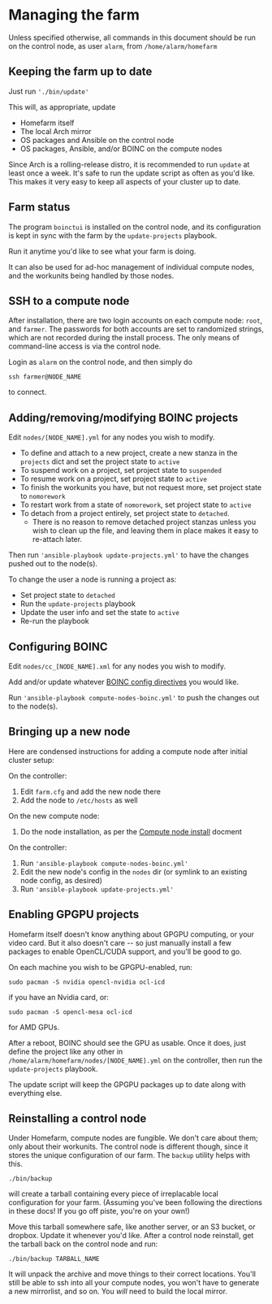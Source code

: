 # Managing the farm

Unless specified otherwise, all commands in this document should be
run on the control node, as user `alarm`, from `/home/alarm/homefarm`



## Keeping the farm up to date

Just run `'./bin/update'`

This will, as appropriate, update

* Homefarm itself
* The local Arch mirror
* OS packages and Ansible on the control node
* OS packages, Ansible, and/or BOINC on the compute nodes

Since Arch is a rolling-release distro, it is recommended to run
`update` at least once a week. It's safe to run the update script as
often as you'd like. This makes it very easy to keep all aspects of
your cluster up to date.



## Farm status

The program `boinctui` is installed on the control node, and its
configuration is kept in sync with the farm by the `update-projects`
playbook.

Run it anytime you'd like to see what your farm is doing.

It can also be used for ad-hoc management of individual compute nodes,
and the workunits being handled by those nodes.



## SSH to a compute node

After installation, there are two login accounts on each compute node:
`root`, and `farmer`. The passwords for both accounts are set to
randomized strings, which are not recorded during the install
process. The only means of command-line access is via the control
node.

Login as `alarm` on the control node, and then simply do

`ssh farmer@NODE_NAME`

to connect.



## Adding/removing/modifying BOINC projects

Edit `nodes/[NODE_NAME].yml` for any nodes you wish to modify.

* To define and attach to a new project, create a new stanza in the
  `projects` dict and set the project state to `active`
* To suspend work on a project, set project state to `suspended`
* To resume work on a project, set project state to `active`
* To finish the workunits you have, but not request more, set project state to `nomorework`
* To restart work from a state of `nomorework`, set project state to `active`
* To detach from a project entirely, set project state to
  `detached`.
  * There is no reason to remove detached project stanzas unless you
    wish to clean up the file, and leaving them in place makes it easy
    to re-attach later.

Then run `'ansible-playbook update-projects.yml'` to have the changes
pushed out to the node(s).

To change the user a node is running a project as:

* Set project state to `detached`
* Run the `update-projects` playbook
* Update the user info and set the state to `active`
* Re-run the playbook



## Configuring BOINC

Edit `nodes/cc_[NODE_NAME].xml` for any nodes you wish to modify.

Add and/or update whatever [BOINC config
directives](https://boinc.berkeley.edu/wiki/Client_configuration) you
would like.

Run `'ansible-playbook compute-nodes-boinc.yml'` to push the changes
out to the node(s).



## Bringing up a new node

Here are condensed instructions for adding a compute node after
initial cluster setup:

On the controller:
1. Edit `farm.cfg` and add the new node there
1. Add the node to `/etc/hosts` as well

On the new compute node:
1. Do the node installation, as per the [Compute node
   install](https://github.com/firepear/homefarm/blob/master/docs/compute_install.md)
   docment

On the controller:
1. Run `'ansible-playbook compute-nodes-boinc.yml'`
1. Edit the new node's config in the `nodes` dir (or symlink to an
   existing node config, as desired)
1. Run `'ansible-playbook update-projects.yml'`



## Enabling GPGPU projects

Homefarm itself doesn't know anything about GPGPU computing, or your
video card. But it also doesn't care -- so just manually install a few
packages to enable OpenCL/CUDA support, and you'll be good to go.

On each machine you wish to be GPGPU-enabled, run:

`sudo pacman -S nvidia opencl-nvidia ocl-icd`

if you have an Nvidia card, or:

`sudo pacman -S opencl-mesa ocl-icd`

for AMD GPUs.

After a reboot, BOINC should see the GPU as usable. Once it does, just
define the project like any other in
`/home/alarm/homefarm/nodes/[NODE_NAME].yml` on the controller, then
run the `update-projects` playbook.

The update script will keep the GPGPU packages up to date along with
everything else.



## Reinstalling a control node

Under Homefarm, compute nodes are fungible. We don't care about them;
only about their workunits. The control node is different though,
since it stores the unique configuration of our farm. The `backup`
utility helps with this.

`./bin/backup`

will create a tarball containing every piece of irreplacable local
configuration for your farm. (Assuming you've been following the
directions in these docs! If you go off piste, you're on your own!)

Move this tarball somewhere safe, like another server, or an S3
bucket, or dropbox. Update it whenever you'd like. After a control
node reinstall, get the tarball back on the control node and run:

`./bin/backup TARBALL_NAME`

It will unpack the archive and move things to their correct
locations. You'll still be able to ssh into all your compute nodes,
you won't have to generate a new mirrorlist, and so on. You _will_
need to build the local mirror.
